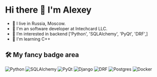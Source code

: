 # Hi there 👋 I'm Alexey

- 🏴󠁲󠁵󠁭󠁯󠁷󠁿 I live in Russia, Moscow.
- 🐍 I'm an software developer at Intechcard LLC.
- 👀 I’m interested in backend ['Python', 'SQLAlchemy', 'PyQt', 'DRF',]
- 🤞 I'm learning C++

## 🛠 My fancy badge area

![Python](https://img.shields.io/badge/python%20-%2314354C.svg?&style=for-the-badge&logo=python&logoColor=white)
![SQLAlchemy](https://img.shields.io/badge/SQLAlchemy%20-%2314354C.svg?&style=for-the-badge&logo=SQLAlchemy&logoColor=white)
![PyQt](https://img.shields.io/badge/pyqt%20-%2314354C.svg?&style=for-the-badge&logo=qt&logoColor=white)
![Django](https://img.shields.io/badge/django%20-%23092E20.svg?&style=for-the-badge&logo=django&logoColor=white)
![DRF](https://img.shields.io/badge/django%20rest-ff1709?style=for-the-badge&logo=django&logoColor=white)
![Postgres](https://img.shields.io/badge/postgres-%23316192.svg?&style=for-the-badge&logo=postgresql&logoColor=white)
![Docker](https://img.shields.io/badge/docker-%232496ED.svg?&style=for-the-badge&logo=docker&logoColor=white) 

<!---
am-practicum/am-practicum is a ✨ special ✨ repository because its `README.md` (this file) appears on your GitHub profile.
You can click the Preview link to take a look at your changes.
--->

